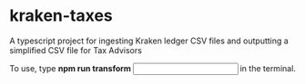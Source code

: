 # kraken-taxes
A typescript project for ingesting Kraken ledger CSV files and outputting a simplified CSV file for Tax Advisors

To use, type **npm run transform <input csv file location> <output csv file location>** in the terminal.

